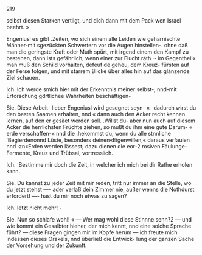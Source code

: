 219

selbst diesen Starken vertilgt, und dich dann mit dem Pack
wen Israel beehrt. »

Engeniusl es gibt .Zeiten, wo sich einem alle Leiden
wie geharnischte Männer-mit sgezückten Schwertern vor die
Augen hinstellen-. ohne daß man die geringste Kraft oder
Muth spürt, mit irgend einem den Kampf zu bestehen, dann
ists gefährlich, wenn einer zur Flucht räth ·- im Gegentheil«
man muß den Schild vorhalten, defeuf de geheu, dem Kreuz-
fürsten auf der Ferse folgen, und mit starrem Blicke über
alles hin auf das glänzende Ziel schauen.

Ich. Ich werde smich hier mit der Erkenntnis meiner
selbst-; nnd-mit Erforschung gdrtlichee Wahrheiten beschäftigen-

Sie. Diese Arbeit- lieber Engeniusl wird gesegnet
seyn -«- dadurch wirst du den besten Saamen erhalten, nnd
« dann auch den Acker recht kennen lernen, auf den er gesäet
werden soll. .Willst du- aber nun auch auf diesem Acker die
herrlichsten Früchte ziehen, so mußt du ihm eine gute Darum-
« erde verschaffen-« nnd die .hekommst du, wenn du alle stnnliche
’Begierdenonnd Lüste, besonders deinen«Eigenwillen,« daraus
verfaulen nnd ·zn«Erden werden lässest; dazu dienen die eor-2
rosiven Fäulunge-Fermente, Kreuz und Trübsal, vortresslich.

Ich. :Bestimme mir doch die Zeit, in welcher ich mich bei
dir Rathe erholen kann.

Sie. Du kannst zu jeder Zeit mit mir reden, tritt nur
immer an die Stelle, wo du jetzt stehst —- ader verlaß dein
Zimmer nie, außer wenns die Nothdurst erfordert! —- hast
du mir noch etwas zu sagen?

Ich. Ietzt nicht mehr! -

Sie. Nun so schlafe wohl! «
— Wer mag wohl diese Stinnne.senn?2 — und wie kommt
ein Gesalbter hieher, der mich kennt, nnd eine solche Sprache
führt? — diese Fragen gingen mir im Kopfe herum — ich
freute mich indessen dieses Orakels, nnd überließ die Entwick-
lung der ganzen Sache der Vorsehung und der Zukunft.

